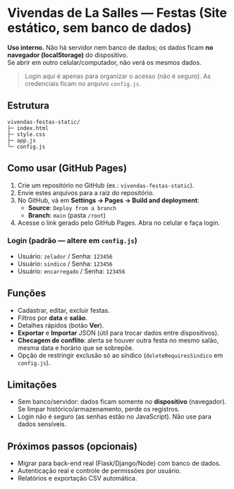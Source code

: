 # Vivendas de La Salles — Festas (Site estático, sem banco de dados)

**Uso interno.** Não há servidor nem banco de dados; os dados ficam **no navegador (localStorage)** do dispositivo.  
Se abrir em outro celular/computador, não verá os mesmos dados.

> Login aqui é apenas para organizar o acesso (não é seguro). As credenciais ficam no arquivo `config.js`.

## Estrutura
```
vivendas-festas-static/
├─ index.html
├─ style.css
├─ app.js
└─ config.js
```

## Como usar (GitHub Pages)
1. Crie um repositório no GitHub (ex.: `vivendas-festas-static`).
2. Envie estes arquivos para a raiz do repositório.
3. No GitHub, vá em **Settings → Pages → Build and deployment**:
   - **Source**: `Deploy from a branch`
   - **Branch**: `main` (pasta `/root`)
4. Acesse o link gerado pelo GitHub Pages. Abra no celular e faça login.

### Login (padrão — altere em `config.js`)
- Usuário: `zelador` / Senha: `123456`
- Usuário: `sindico` / Senha: `123456`
- Usuário: `encarregado` / Senha: `123456`

## Funções
- Cadastrar, editar, excluir festas.
- Filtros por **data** e **salão**.
- Detalhes rápidos (botão **Ver**).
- **Exportar** e **Importar** JSON (útil para trocar dados entre dispositivos).
- **Checagem de conflito**: alerta se houver outra festa no mesmo salão, mesma data e horário que se sobrepõe.
- Opção de restringir exclusão só ao síndico (`deleteRequiresSindico` em `config.js`).

## Limitações
- Sem banco/servidor: dados ficam somente no **dispositivo** (navegador). Se limpar histórico/armazenamento, perde os registros.
- Login não é seguro (as senhas estão no JavaScript). Não use para dados sensíveis.

## Próximos passos (opcionais)
- Migrar para back-end real (Flask/Django/Node) com banco de dados.
- Autenticação real e controle de permissões por usuário.
- Relatórios e exportação CSV automática.
